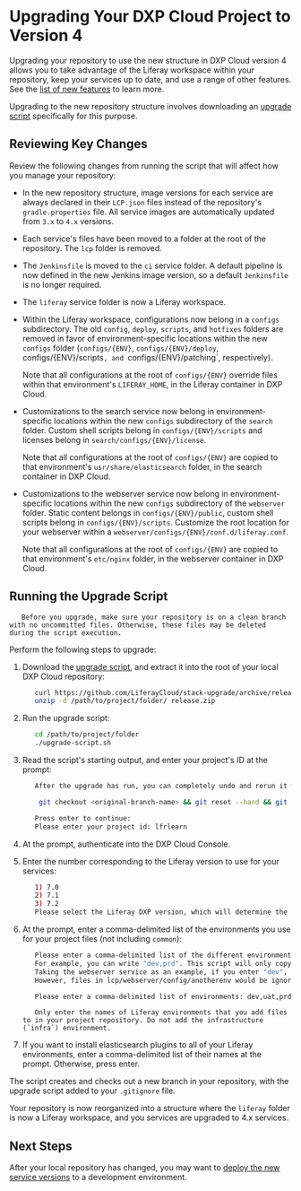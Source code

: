 # Upgrading Your DXP Cloud Project to Version 4

Upgrading your repository to use the new structure in DXP Cloud version 4 allows you to take advantage of the Liferay workspace within your repository, keep your services up to date, and use a range of other features. See the [list of new features](#new-features) to learn more.

Upgrading to the new repository structure involves downloading an [upgrade script](https://github.com/LiferayCloud/stack-upgrade/archive/release.zip) specifically for this purpose.

## Reviewing Key Changes

Review the following changes from running the script that will affect how you manage your repository:

* In the new repository structure, image versions for each service are always declared in their `LCP.json` files instead of the repository's `gradle.properties` file. All service images are automatically updated from `3.x` to `4.x` versions.

* Each service's files have been moved to a folder at the root of the repository. The `lcp` folder is removed.

* The `Jenkinsfile` is moved to the `ci` service folder. A default pipeline is now defined in the new Jenkins image version, so a default `Jenkinsfile` is no longer required.

* The `liferay` service folder is now a Liferay workspace. <!-- Point to workspace documentation? -->

* Within the Liferay workspace, configurations now belong in a `configs` subdirectory. The old `config`, `deploy`, `scripts`, and `hotfixes` folders are removed in favor of environment-specific locations within the new `configs` folder (`configs/{ENV}`, `configs/{ENV}/deploy`, configs/{ENV}/scripts`, and `configs/{ENV}/patching`, respectively).

    Note that all configurations at the root of `configs/{ENV}` override files within that environment's `LIFERAY_HOME`, in the Liferay container in DXP Cloud.

* Customizations to the search service now belong in environment-specific locations within the new `configs` subdirectory of the `search` folder. Custom shell scripts belong in `configs/{ENV}/scripts` and licenses belong in `search/configs/{ENV}/license`.
   
    Note that all configurations at the root of `configs/{ENV}` are copied to that environment's `usr/share/elasticsearch` folder, in the search container in DXP Cloud.

* Customizations to the webserver service now belong in environment-specific locations within the new `configs` subdirectory of the `webserver` folder. Static content belongs in `configs/{ENV}/public`, custom shell scripts belong in `configs/{ENV}/scripts`. Customize the root location for your webserver within a `webserver/configs/{ENV}/conf.d/liferay.conf`.

    Note that all configurations at the root of `configs/{ENV}` are copied to that environment's `etc/nginx` folder, in the webserver container in DXP Cloud.

## Running the Upgrade Script

```warning::
   Before you upgrade, make sure your repository is on a clean branch with no uncommitted files. Otherwise, these files may be deleted during the script execution.
```

Perform the following steps to upgrade:

1. Download the [upgrade script](https://github.com/LiferayCloud/stack-upgrade/archive/release.zip), and extract it into the root of your local DXP Cloud repository:

    ```bash
       curl https://github.com/LiferayCloud/stack-upgrade/archive/release.zip -O
       unzip -d /path/to/project/folder/ release.zip
    ```

1. Run the upgrade script:

    ```bash
       cd /path/to/project/folder
       ./upgrade-script.sh
    ```

1. Read the script's starting output, and enter your project's ID at the prompt:

    ```bash
       After the upgrade has run, you can completely undo and rerun it with the following commands:

	    git checkout <original-branch-name> && git reset --hard && git branch -D upgrade-workspace; ./upgrade-workspace.sh

       Press enter to continue: 
       Please enter your project id: lfrlearn
    ```

1. At the prompt, authenticate into the DXP Cloud Console.

1. Enter the number corresponding to the Liferay version to use for your services:

    ```bash
       1) 7.0
       2) 7.1
       3) 7.2
       Please select the Liferay DXP version, which will determine the Liferay CLOUD image set in liferay/LCP.json and the Liferay image set in liferay/gradle.properties: 3
    ```

1. At the prompt, enter a comma-delimited list of the environments you use for your project files (not including `common`):

    ```bash
       Please enter a comma-delimited list of the different environments in your project, apart from the "common" environment.
       For example, you can write "dev,prd". This script will only copy files from these environments and the common environment.
       Taking the webserver service as an example, if you enter "dev", files will be copied from lcp/webserver/config/dev to webserver/configs/dev/conf.d.
       However, files in lcp/webserver/config/anotherenv would be ignored and deleted.

       Please enter a comma-delimited list of environments: dev,uat,prd
    ```

    ```note::
       Only enter the names of Liferay environments that you add files to in your project repository. Do not add the infrastructure (`infra`) environment.
    ```

1. If you want to install elasticsearch plugins to all of your Liferay environments, enter a comma-delimited list of their names at the prompt. Otherwise, press enter.

The script creates and checks out a new branch in your repository, with the upgrade script added to your `.gitignore` file.

Your repository is now reorganized into a structure where the `liferay` folder is now a Liferay workspace, and you services are upgraded to 4.x services.

## Next Steps

After your local repository has changed, you may want to [deploy the new service versions](../build-and-deploy/walking-through-the-deployment-life-cycle.md) to a development environment.

<!-- You may also want to explore some of the new functionality in the new versions of your DXP Cloud services. See the following articles for more information... -->